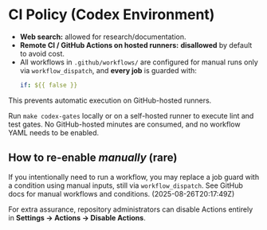 # CI Policy (Codex Environment)

- **Web search:** allowed for research/documentation.
- **Remote CI / GitHub Actions on hosted runners:** **disallowed** by default to avoid cost.
- All workflows in `.github/workflows/` are configured for manual runs only via `workflow_dispatch`, and **every job** is guarded with:
  ```yaml
  if: ${{ false }}
  ```

This prevents automatic execution on GitHub-hosted runners.

Run `make codex-gates` locally or on a self-hosted runner to execute lint and test gates. No GitHub-hosted minutes are consumed, and no workflow YAML needs to be enabled.

## How to re-enable *manually* (rare)

If you intentionally need to run a workflow, you may replace a job guard with a condition using manual inputs, still via `workflow_dispatch`. See GitHub docs for manual workflows and conditions. (2025-08-26T20:17:49Z)

For extra assurance, repository administrators can disable Actions entirely in **Settings → Actions → Disable Actions**.
